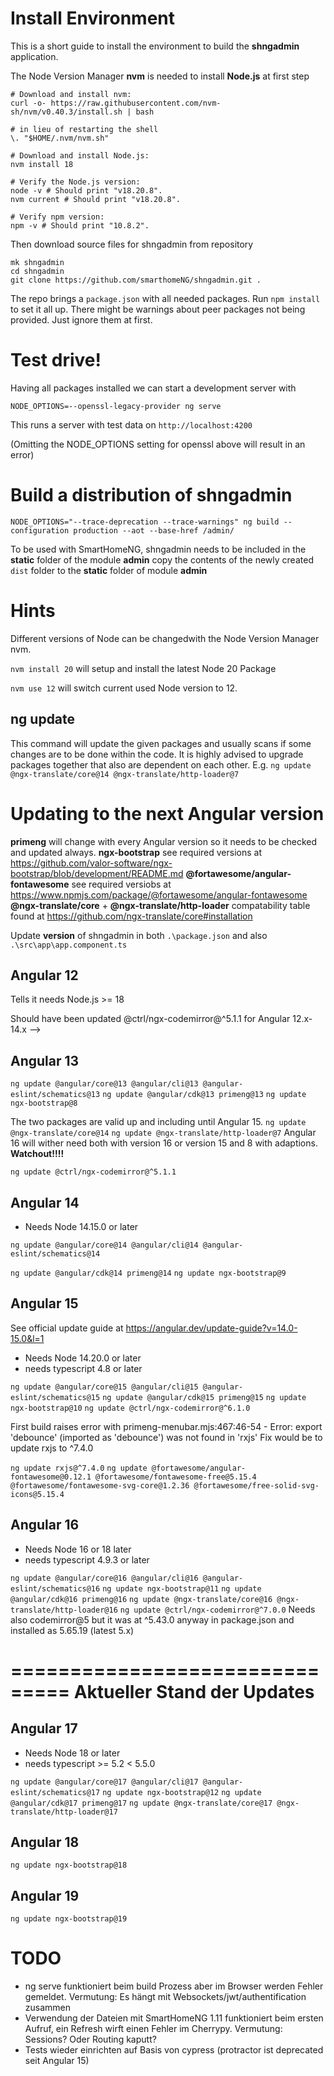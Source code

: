 # Install Environment

This is a short guide to install the environment to build the **shngadmin** application.

The Node Version Manager **nvm** is needed to install **Node.js** at first step

```
# Download and install nvm:
curl -o- https://raw.githubusercontent.com/nvm-sh/nvm/v0.40.3/install.sh | bash

# in lieu of restarting the shell
\. "$HOME/.nvm/nvm.sh"

# Download and install Node.js:
nvm install 18

# Verify the Node.js version:
node -v # Should print "v18.20.8".
nvm current # Should print "v18.20.8".

# Verify npm version:
npm -v # Should print "10.8.2".
```

Then download source files for shngadmin from repository

```
mk shngadmin
cd shngadmin
git clone https://github.com/smarthomeNG/shngadmin.git .
``` 

The repo brings a ``package.json`` with all needed packages. Run ``npm install`` to set it all up.
There might be warnings about peer packages not being provided. Just ignore them at first.

# Test drive!

Having all packages installed we can start a development server with

``NODE_OPTIONS=--openssl-legacy-provider ng serve``

This runs a server with test data on ``http://localhost:4200``

(Omitting the NODE_OPTIONS setting for openssl above will result in an error)


# Build a distribution of shngadmin


``NODE_OPTIONS="--trace-deprecation --trace-warnings" ng build --configuration production --aot --base-href /admin/``

To be used with SmartHomeNG, shngadmin needs to be included in the **static** folder of the module **admin**
copy the contents of the newly created ``dist`` folder to the **static** folder of module **admin**


# Hints

Different versions of Node can be changedwith the Node Version Manager nvm.

``nvm install 20`` will setup and install the latest Node 20 Package

``nvm use 12`` will switch current used Node version to 12.

## ng update <package>

This command will update the given packages and usually scans if some changes are to be done within the code. It is highly advised to upgrade packages together that also are dependent on each other. 
E.g. ``ng update @ngx-translate/core@14 @ngx-translate/http-loader@7``

# Updating to the next Angular version

**primeng** will change with every Angular version so it needs to be checked and updated always.
**ngx-bootstrap** see required versions at https://github.com/valor-software/ngx-bootstrap/blob/development/README.md
**@fortawesome/angular-fontawesome** see required versiobs at https://www.npmjs.com/package/@fortawesome/angular-fontawesome
**@ngx-translate/core** + **@ngx-translate/http-loader** compatability table found at https://github.com/ngx-translate/core#installation

Update **version** of shngadmin in both ``.\package.json`` and also ``.\src\app\app.component.ts``


## Angular 12

Tells it needs Node.js >= 18

Should have been updated @ctrl/ngx-codemirror@^5.1.1 for Angular 12.x-14.x --> 

## Angular 13

``ng update @angular/core@13 @angular/cli@13 @angular-eslint/schematics@13``
``ng update @angular/cdk@13 primeng@13``
``ng update ngx-bootstrap@8``

The two packages are valid up and including until Angular 15.
``ng update @ngx-translate/core@14``
``ng update @ngx-translate/http-loader@7``
Angular 16 will wither need both with version 16 or version 15 and 8 with adaptions. 
**Watchout!!!!**

``ng update @ctrl/ngx-codemirror@^5.1.1``


## Angular 14

- Needs Node 14.15.0 or later

``ng update @angular/core@14 @angular/cli@14 @angular-eslint/schematics@14``

``ng update @angular/cdk@14 primeng@14``
``ng update ngx-bootstrap@9``


## Angular 15

See official update guide at https://angular.dev/update-guide?v=14.0-15.0&l=1

- Needs Node 14.20.0 or later
- needs typescript 4.8 or later

``ng update @angular/core@15 @angular/cli@15 @angular-eslint/schematics@15``
``ng update @angular/cdk@15 primeng@15``
``ng update ngx-bootstrap@10``
``ng update @ctrl/ngx-codemirror@^6.1.0``

First build raises error with primeng-menubar.mjs:467:46-54 - Error: export 'debounce' (imported as 'debounce') was not found in 'rxjs' 
Fix would be to update rxjs to ^7.4.0

``ng update rxjs@^7.4.0``
``ng update @fortawesome/angular-fontawesome@0.12.1 @fortawesome/fontawesome-free@5.15.4 @fortawesome/fontawesome-svg-core@1.2.36 @fortawesome/free-solid-svg-icons@5.15.4``

## Angular 16

- Needs Node 16 or 18 later
- needs typescript 4.9.3 or later

``ng update @angular/core@16 @angular/cli@16 @angular-eslint/schematics@16``
``ng update ngx-bootstrap@11``
``ng update @angular/cdk@16 primeng@16``
``ng update @ngx-translate/core@16 @ngx-translate/http-loader@16``
``ng update @ctrl/ngx-codemirror@^7.0.0`` Needs also codemirror@5 but it was at ^5.43.0 anyway in package.json and installed as 5.65.19 (latest 5.x)

===============================
**Aktueller Stand der Updates**
===============================

## Angular 17

- Needs Node 18 or later
- needs typescript >= 5.2 < 5.5.0

``ng update @angular/core@17 @angular/cli@17 @angular-eslint/schematics@17``
``ng update ngx-bootstrap@12``
``ng update @angular/cdk@17 primeng@17``
``ng update @ngx-translate/core@17 @ngx-translate/http-loader@17``

## Angular 18

``ng update ngx-bootstrap@18``

## Angular 19

``ng update ngx-bootstrap@19``

# TODO

- ng serve funktioniert beim build Prozess aber im Browser werden Fehler gemeldet. Vermutung: Es hängt mit Websockets/jwt/authentification zusammen
- Verwendung der Dateien mit SmartHomeNG 1.11 funktioniert beim ersten Aufruf, ein Refresh wirft einen Fehler im Cherrypy. Vermutung: Sessions? Oder Routing kaputt?
- Tests wieder einrichten auf Basis von cypress (protractor ist deprecated seit Angular 15)